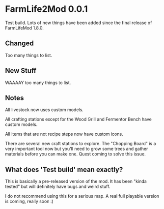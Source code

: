 # FarmLife2Mod 0.0.1

Test build. Lots of new things have been added since the final release of FarmLifeMod 1.8.0.

## Changed

Too many things to list.

## New Stuff

WAAAAY too many things to list.

## Notes

All livestock now uses custom models.

All crafting stations except for the Wood Grill and Fermentor Bench have custom models.

All items that are not recipe steps now have custom icons.

There are several new craft stations to explore. The "Chopping Board" is a very important tool now but you'll need to grow some trees and gather materials before you can make one. Quest coming to solve this issue.

## What does 'Test build' mean exactly?

This is basically a pre-released version of the mod. It has been "kinda tested" but will definitely have bugs and weird stuff.

I do not recommend using this for a serious map. A real full playable version is coming, really soon :)
